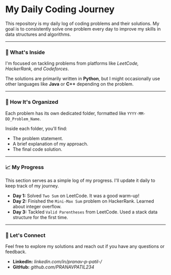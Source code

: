 # My Daily Coding Journey

This repository is my daily log of coding problems and their solutions. My goal is to consistently solve one problem every day to improve my skills in data structures and algorithms.

---

### 🚀 What's Inside

I'm focused on tackling problems from platforms like *LeetCode, HackerRank, and Codeforces*.

The solutions are primarily written in **Python**, but I might occasionally use other languages like **Java** or **C++** depending on the problem.

---

### 📁 How It's Organized

Each problem has its own dedicated folder, formatted like `YYYY-MM-DD_Problem_Name`.

Inside each folder, you'll find:

* The problem statement.
* A brief explanation of my approach.
* The final code solution.

---

### 📈 My Progress

This section serves as a simple log of my progress. I'll update it daily to keep track of my journey.

* **Day 1:** Solved `Two Sum` on LeetCode. It was a good warm-up!
* **Day 2:** Finished the `Mini-Max Sum` problem on HackerRank. Learned about integer overflow.
* **Day 3:** Tackled `Valid Parentheses` from LeetCode. Used a stack data structure for the first time.

---

### 🤝 Let's Connect

Feel free to explore my solutions and reach out if you have any questions or feedback.

* **LinkedIn:** *linkedin.com/in/pranav-p-patil-/*
* **GitHub:** *github.com/PRANAVPATIL234*
